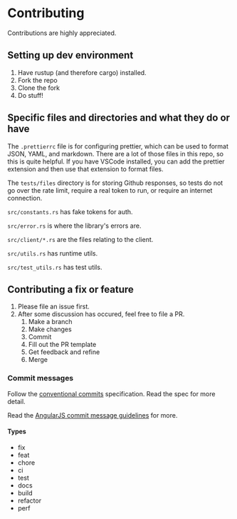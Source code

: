 # Contributing

Contributions are highly appreciated.

## Setting up dev environment

1. Have rustup (and therefore cargo) installed.
2. Fork the repo
3. Clone the fork
4. Do stuff!

## Specific files and directories and what they do or have

The `.prettierrc` file is for configuring prettier, which can be used to format JSON, YAML, and markdown. There are a lot of those files in this repo, so this is quite helpful. If you have VSCode installed, you can add the prettier extension and then use that extension to format files.

The `tests/files` directory is for storing Github responses, so tests do not go over the rate limit, require a real token to run, or require an internet connection.

`src/constants.rs` has fake tokens for auth.

`src/error.rs` is where the library's errors are.

`src/client/*.rs` are the files relating to the client.

`src/utils.rs` has runtime utils.

`src/test_utils.rs` has test utils.

## Contributing a fix or feature

1. Please file an issue first.
2. After some discussion has occured, feel free to file a PR.
    1. Make a branch
    2. Make changes
    3. Commit
    4. Fill out the PR template
    5. Get feedback and refine
    6. Merge

### Commit messages

Follow the [conventional commits](https://www.conventionalcommits.org/en/v1.0.0/) specification. Read the spec for more detail.

Read the [AngularJS commit message guidelines](https://github.com/angular/angular/blob/22b96b9/CONTRIBUTING.md#-commit-message-guidelines) for more.

#### Types

-   fix
-   feat
-   chore
-   ci
-   test
-   docs
-   build
-   refactor
-   perf
